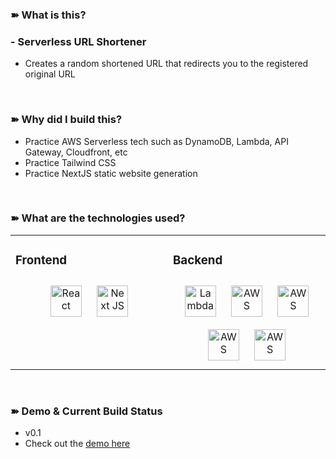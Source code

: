 ### ➽ What is this?
### - Serverless URL Shortener
- Creates a random shortened URL that redirects you to the registered original URL  
<br/>

### ➽ Why did I build this?  
- Practice AWS Serverless tech such as DynamoDB, Lambda, API Gateway, Cloudfront, etc  
- Practice Tailwind CSS  
- Practice NextJS static website generation  
<br/>  


### ➽ What are the technologies used?
<table><tr><td valign="top" width="50%">

### Frontend  
<div align="center">  
<img style="margin: 10px" src="https://profilinator.rishav.dev/skills-assets/react-original-wordmark.svg" alt="React" height="50" />  
<img style="margin: 10px" src="https://external-content.duckduckgo.com/iu/?u=https%3A%2F%2Ftse1.mm.bing.net%2Fth%3Fid%3DOIP.0QllFvplOYzuYSl2Dw47SAHaHa%26pid%3DApi&f=1" alt="Next JS" height="50" />  
</div>

</td><td valign="top" width="50%">

### Backend  
<div align="center">  
<img style="margin: 10px" src="https://www.developmentlabs.com/wp-content/uploads/2018/03/AWSLambda.png" alt="Lambda" height="50" />  
<img style="margin: 10px" src="https://snaplogic-h.s3.amazonaws.com/uploads/snap/image/122/Amazon-DynamoDB-1438723482.png" alt="AWS" height="50" />  
<img style="margin: 10px" src="https://www.quantilus.com/wp-content/uploads/2018/01/aws-api-gateway-icon.png" alt="AWS" height="50" />  
  <img style="margin: 10px" src="https://cdn2.iconfinder.com/data/icons/amazon-aws-stencils/100/Storage__Content_Delivery_Amazon_CloudFront-512.png" alt="AWS" height="50" />  
  <img style="margin: 10px" src="https://support.blueconic.com/hc/article_attachments/115009897985/preview.png" alt="AWS" height="50" />  
</div>

</td>
</tr>
</table>  

<br/>  


### ➽ Demo & Current Build Status
- v0.1
- Check out the [demo here](https://tinyurl.forestparkdev.ca/)
